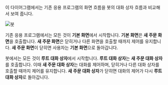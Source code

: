 이 다이어그램에서는 기존 응용 프로그램의 화면 흐름을 봇의 대화 상자 흐름과 비교해서 보여 줍니다. 

![봇](~/media/designing-bots/core/dialogs-screens.png)

기존 응용 프로그램에서는 모든 것이 **기본 화면**에서 시작합니다.
**기본 화면**은 **새 주문 화면**을 호출합니다.
**새 주문 화면**은 닫히거나 다른 화면을 호출할 때까지 제어를 유지합니다. **새 주문 화면**이 닫히면 사용자는 **기본 화면**으로 돌아갑니다.

봇에서는 모든 것이 **루트 대화 상자**에서 시작합니다. **루트 대화 상자**는 **새 주문 대화 상자**를 호출합니다. 이때 **새 주문 대화 상자**는 대화를 제어하며, 닫히거나 다른 대화 상자를 호출할 때까지 제어를 유지합니다. **새 주문 대화 상자**가 닫히면 대화의 제어가 다시 **루트 대화 상자**로 돌아갑니다.